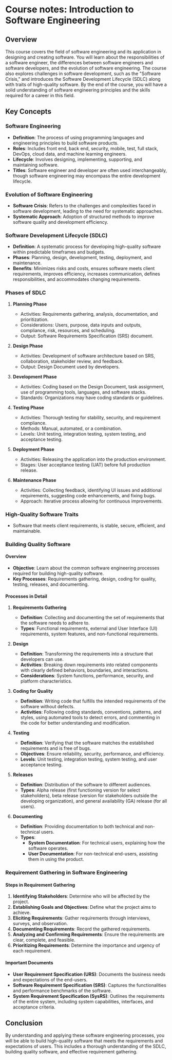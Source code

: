 # Course notes: Introduction to Software Engineering

## Overview

This course covers the field of software engineering and its application in designing and creating software. You will learn about the responsibilities of a software engineer, the differences between software engineers and software developers, and the evolution of software engineering. The course also explores challenges in software development, such as the "Software Crisis," and introduces the Software Development Lifecycle (SDLC) along with traits of high-quality software. By the end of the course, you will have a solid understanding of software engineering principles and the skills required for a career in this field.

## Key Concepts

### Software Engineering

-   **Definition**: The process of using programming languages and engineering principles to build software products.
-   **Roles**: Includes front end, back end, security, mobile, test, full stack, DevOps, cloud data, and machine learning engineers.
-   **Lifecycle**: Involves designing, implementing, supporting, and maintaining software.
-   **Titles**: Software engineer and developer are often used interchangeably, though software engineering may encompass the entire development lifecycle.

### Evolution of Software Engineering

-   **Software Crisis**: Refers to the challenges and complexities faced in software development, leading to the need for systematic approaches.
-   **Systematic Approach**: Adoption of structured methods to improve software quality and development efficiency.

### Software Development Lifecycle (SDLC)

-   **Definition**: A systematic process for developing high-quality software within predictable timeframes and budgets.
-   **Phases**: Planning, design, development, testing, deployment, and maintenance.
-   **Benefits**: Minimizes risks and costs, ensures software meets client requirements, improves efficiency, increases communication, defines responsibilities, and accommodates changing requirements.

### Phases of SDLC

1. **Planning Phase**

    - Activities: Requirements gathering, analysis, documentation, and prioritization.
    - Considerations: Users, purpose, data inputs and outputs, compliance, risk, resources, and scheduling.
    - Output: Software Requirements Specification (SRS) document.

2. **Design Phase**

    - Activities: Development of software architecture based on SRS, collaboration, stakeholder review, and feedback.
    - Output: Design Document used by developers.

3. **Development Phase**

    - Activities: Coding based on the Design Document, task assignment, use of programming tools, languages, and software stacks.
    - Standards: Organizations may have coding standards or guidelines.

4. **Testing Phase**

    - Activities: Thorough testing for stability, security, and requirement compliance.
    - Methods: Manual, automated, or a combination.
    - Levels: Unit testing, integration testing, system testing, and acceptance testing.

5. **Deployment Phase**

    - Activities: Releasing the application into the production environment.
    - Stages: User acceptance testing (UAT) before full production release.

6. **Maintenance Phase**
    - Activities: Collecting feedback, identifying UI issues and additional requirements, suggesting code enhancements, and fixing bugs.
    - Approach: Iterative process allowing for continuous improvements.

### High-Quality Software Traits

-   Software that meets client requirements, is stable, secure, efficient, and maintainable.

### Building Quality Software

#### Overview

-   **Objective**: Learn about the common software engineering processes required for building high-quality software.
-   **Key Processes**: Requirements gathering, design, coding for quality, testing, releases, and documenting.

#### Processes in Detail

1. **Requirements Gathering**

    - **Definition**: Collecting and documenting the set of requirements that the software needs to adhere to.
    - **Types**: Functional requirements, external and User Interface (UI) requirements, system features, and non-functional requirements.

2. **Design**

    - **Definition**: Transforming the requirements into a structure that developers can use.
    - **Activities**: Breaking down requirements into related components with clearly defined behaviors, boundaries, and interactions.
    - **Considerations**: System functions, performance, security, and platform characteristics.

3. **Coding for Quality**

    - **Definition**: Writing code that fulfills the intended requirements of the software without defects.
    - **Activities**: Following coding standards, conventions, patterns, and styles, using automated tools to detect errors, and commenting in the code for better understanding and modification.

4. **Testing**

    - **Definition**: Verifying that the software matches the established requirements and is free of bugs.
    - **Objectives**: Ensure reliability, security, performance, and efficiency.
    - **Levels**: Unit testing, integration testing, system testing, and user acceptance testing.

5. **Releases**

    - **Definition**: Distribution of the software to different audiences.
    - **Types**: Alpha release (first functioning version for select stakeholders), beta release (version for stakeholders outside the developing organization), and general availability (GA) release (for all users).

6. **Documenting**
    - **Definition**: Providing documentation to both technical and non-technical users.
    - **Types**:
        - **System Documentation**: For technical users, explaining how the software operates.
        - **User Documentation**: For non-technical end-users, assisting them in using the product.

### Requirement Gathering in Software Engineering

#### Steps in Requirement Gathering

1. **Identifying Stakeholders**: Determine who will be affected by the project.
2. **Establishing Goals and Objectives**: Define what the project aims to achieve.
3. **Eliciting Requirements**: Gather requirements through interviews, surveys, and observation.
4. **Documenting Requirements**: Record the gathered requirements.
5. **Analyzing and Confirming Requirements**: Ensure the requirements are clear, complete, and feasible.
6. **Prioritizing Requirements**: Determine the importance and urgency of each requirement.

#### Important Documents

-   **User Requirement Specification (URS)**: Documents the business needs and expectations of the end-users.
-   **Software Requirement Specification (SRS)**: Captures the functionalities and performance benchmarks of the software.
-   **System Requirement Specification (SysRS)**: Outlines the requirements of the entire system, including system capabilities, interfaces, and acceptance criteria.

## Conclusion

By understanding and applying these software engineering processes, you will be able to build high-quality software that meets the requirements and expectations of users. This includes a thorough understanding of the SDLC, building quality software, and effective requirement gathering.
